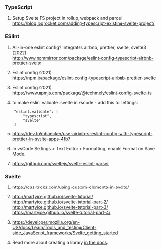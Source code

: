 ### TypeScript

1. Setup Svelte TS project in rollup, webpack and parcel <br/>
   https://blog.logrocket.com/adding-typescript-existing-svelte-project/

### ESlint

1. All-in-one eslint config? Integrates airbnb, prettier, svelte, svelte3 (2022)<br/>
   http://www.npmmirror.com/package/eslint-config-typescript-airbnb-prettier-svelte <br/>

2. Eslint config (2021) <br/>
   https://npm.io/package/eslint-config-typescript-airbnb-prettier-svelte

3. Eslint config (2021) <br/>
   https://www.npmjs.com/package/@techmely/eslint-config-svelte-ts

4. to make eslint validate .svelte in vscode - add this to settings:

```
    "eslint.validate": [
        "typescript",
        "svelte"
    ]
```

5. https://dev.to/mhaecker/use-airbnb-s-eslint-config-with-typescript-prettier-in-svelte-apps-4fb7

6. In vsCode Settings > Text Editor > Formatting, enable Format on Save Mode.

7. https://github.com/sveltejs/svelte-eslint-parser

### Svelte

1. https://css-tricks.com/using-custom-elements-in-svelte/

2. http://martyice.github.io/svelte-tutorial/ <br/>
   http://martyice.github.io/svelte-tutorial-part-2/ <br/>
   http://martyice.github.io/svelte-tutorial-part-3/ <br/>
   https://martyice.github.io/svelte-tutorial-part-4/

3. https://developer.mozilla.org/en-US/docs/Learn/Tools_and_testing/Client-side_JavaScript_frameworks/Svelte_getting_started

4. Read more about creating a library [in the docs](https://kit.svelte.dev/docs/packaging).
